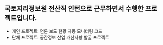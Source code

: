 ## 국토지리정보원 전산직 인턴으로 근무하면서 수행한 프로젝트입니다.
* 개인 프로젝트: 언론 보도 현황 자동 모니터링 코드
* 단체 프로젝트: 공간정보 산업 개산사항 발굴 프로젝트
